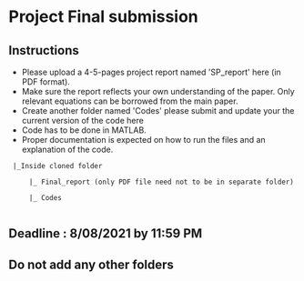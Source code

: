 # Project Final submission

## Instructions
- Please upload a 4-5-pages project report named 'SP_report' here (in PDF format).
- Make sure the report reflects your own understanding of the paper. Only relevant equations can be borrowed from the main paper.
- Create another folder named 'Codes' please submit and update your the current version of the code here
- Code has to be done in MATLAB.
- Proper documentation is expected on how to run the files and an explanation of the code.

```
 |_Inside cloned folder
     
     |_ Final_report (only PDF file need not to be in separate folder)
     
     |_ Codes
               
```                     

## Deadline : 8/08/2021 by 11:59 PM

## Do not add any other folders

